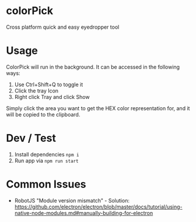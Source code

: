 # colorPick
Cross platform quick and easy eyedropper tool

# Usage
ColorPick will run in the background.
It can be accessed in the following ways:
1) Use Ctrl+Shift+Q to toggle it
2) Click the tray Icon
3) Right click Tray and click Show 

Simply click the area you want to get the HEX color representation for, and it will be copied to the clipboard.

# Dev / Test
1. Install dependencies `npm i`
2. Run app via `npm run start`

# Common Issues
* RobotJS "Module version mismatch" - Solution: https://github.com/electron/electron/blob/master/docs/tutorial/using-native-node-modules.md#manually-building-for-electron
